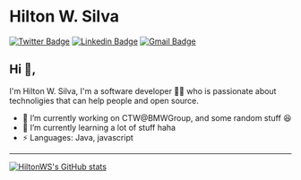 # Hilton W. Silva  
[![Twitter Badge](https://img.shields.io/badge/-@hiltonws-1ca0f1?style=flat-square&labelColor=1ca0f1&logo=twitter&logoColor=white&link=https://twitter.com/hiltonws)](https://twitter.com/hiltonws) [![Linkedin Badge](https://img.shields.io/badge/-hilton--ws-blue?style=flat-square&logo=Linkedin&logoColor=white&link=https://www.linkedin.com/in/hilton-ws/)](https://www.linkedin.com/in/hilton-ws/)
[![Gmail Badge](https://img.shields.io/badge/-hilton@hiltonws.com-c14438?style=flat-square&logo=Gmail&logoColor=white&link=mailto:hilton@hiltonws.com)](mailto:hilton@hiltonws.com)

## Hi 👋, 
I'm Hilton W. Silva, I'm a software developer 👨‍💻 who is passionate about technoligies that can help people and open source.

- 🔭 I’m currently working on CTW@BMWGroup, and some random stuff :satisfied:
- 🌱 I’m currently learning a lot of stuff haha
- ⚡ Languages: Java, javascript
----

[![HiltonWS's GitHub stats](https://github-readme-stats-sigma-five.vercel.app/api?username=HiltonWS)](https://github.com/hiltonws/)
